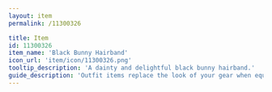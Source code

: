 ```yaml
---
layout: item
permalink: /11300326

title: Item
id: 11300326
item_name: 'Black Bunny Hairband'
icon_url: 'item/icon/11300326.png'
tooltip_description: 'A dainty and delightful black bunny hairband.'
guide_description: 'Outfit items replace the look of your gear when equipped.'
---
```

